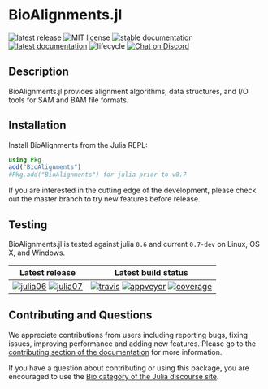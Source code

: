 # BioAlignments.jl

[![latest release][release-img]][release-url]
[![MIT license][license-img]][license-url]
[![stable documentation][docs-stable-img]][docs-stable-url]
[![latest documentation][docs-latest-img]][docs-latest-url]
![lifecycle][lifecycle-maturing]
[![Chat on Discord][discord-img]][discord-url]

## Description

BioAlignments.jl provides alignment algorithms, data structures, and I/O tools
for SAM and BAM file formats.

## Installation

Install BioAlignments from the Julia REPL:

```julia
using Pkg
add("BioAlignments")
#Pkg.add("BioAlignments") for julia prior to v0.7
```

If you are interested in the cutting edge of the development, please check out
the master branch to try new features before release.

## Testing

BioAlignments.jl is tested against julia `0.6` and current `0.7-dev` on Linux,
OS X, and Windows.

| **Latest release** | **Latest build status** |
|:------------------:|:-----------------------:|
| [![julia06][juliapkg06-img]][juliapkg-url] [![julia07][juliapkg07-img]][juliapkg-url] | [![travis][travis-img]][travis-url] [![appveyor][appveyor-img]][appveyor-url] [![coverage][codecov-img]][codecov-url] |

## Contributing and Questions

We appreciate contributions from users including reporting bugs, fixing issues,
improving performance and adding new features.
Please go to the [contributing section of the documentation](biojulia.net/Contributing/latest)
for more information.

If you have a question about
contributing or using this package, you are encouraged to use the
[Bio category of the Julia discourse
site](https://discourse.julialang.org/c/domain/bio).

[release-img]:            https://img.shields.io/github/release/BioJulia/BioAlignments.jl.svg?style=flat-square
[release-url]:            https://github.com/BioJulia/BioAlignments.jl/releases/latest
[license-img]:            https://img.shields.io/badge/license-MIT-green.svg?style=flat-square
[license-url]:            https://github.com/BioJulia/BioAlignments.jl/blob/master/LICENSE
[docs-stable-img]:        https://img.shields.io/badge/docs-stable-blue.svg?style=flat-square
[docs-stable-url]:        https://biojulia.github.io/BioAlignments.jl/stable
[docs-latest-img]:        https://img.shields.io/badge/docs-latest-blue.svg?style=flat-square
[docs-latest-url]:        https://biojulia.github.io/BioAlignments.jl/latest/
[lifecycle-experimental]: https://img.shields.io/badge/lifecycle-experimental-orange.svg?style=flat-square
[lifecycle-maturing]:     https://img.shields.io/badge/lifecycle-maturing-blue.svg?style=flat-square
[lifecycle-stable]:       https://img.shields.io/badge/lifecycle-stable-brightgreen.svg?style=flat-square
[lifecycle-retired]:      https://img.shields.io/badge/lifecycle-retired-orange.svg?style=flat-square
[lifecycle-archived]:     https://img.shields.io/badge/lifecycle-archived-red.svg?style=flat-square
[lifecycle-dormant]:      https://img.shields.io/badge/lifecycle-dormant-blue.svg?style=flat-square
[lifecycle-questioning]:  https://img.shields.io/badge/lifecycle-questioning-blue.svg?style=flat-square
[discord-img]:            https://img.shields.io/badge/discord-chat-blue.svg?style=flat-square&logo=discord&colorB=%237289DA
[discord-url]:            https://discord.gg/z73YNFz
[juliapkg06-img]:         http://pkg.julialang.org/badges/BioAlignments_0.6.svg?style=flat-square
[juliapkg07-img]:         http://pkg.julialang.org/badges/BioAlignments_0.7.svg?style=flat-square
[juliapkg-url]:           http://pkg.julialang.org/?pkg=BioAlignments
[travis-img]:             https://img.shields.io/travis/BioJulia/BioAlignments.jl/master.svg?label=Linux+/+macOS
[travis-url]:             https://travis-ci.org/BioJulia/BioAlignments.jl
[appveyor-img]:           https://ci.appveyor.com/api/projects/status/klkynmkr1tgd30gq/branch/master?svg=true
[appveyor-url]:           https://ci.appveyor.com/project/Ward9250/bioalignments-jl/branch/master
[codecov-img]:            http://codecov.io/github/BioJulia/BioAlignments.jl/coverage.svg?branch=master
[codecov-url]:            http://codecov.io/github/BioJulia/BioAlignments.jl?branch=master
